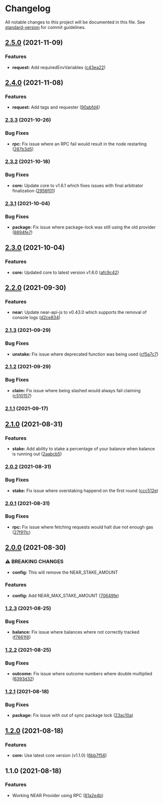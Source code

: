 # Changelog

All notable changes to this project will be documented in this file. See [standard-version](https://github.com/conventional-changelog/standard-version) for commit guidelines.

## [2.5.0](https://github.com/fluxprotocol/oracle-provider-near/compare/v2.4.0...v2.5.0) (2021-11-09)


### Features

* **request:** Add requiredEnvVariables ([c43ea22](https://github.com/fluxprotocol/oracle-provider-near/commit/c43ea22b61b633ef479a3789ba8eeacad364fc80))

## [2.4.0](https://github.com/fluxprotocol/oracle-provider-near/compare/v2.3.3...v2.4.0) (2021-11-08)


### Features

* **request:** Add tags and requester ([90abfd4](https://github.com/fluxprotocol/oracle-provider-near/commit/90abfd4eb6c3072a99c41a77a750110673e79574))

### [2.3.3](https://github.com/fluxprotocol/oracle-provider-near/compare/v2.3.2...v2.3.3) (2021-10-26)


### Bug Fixes

* **rpc:** Fix issue where an RPC fail would result in the node restarting ([287b3d5](https://github.com/fluxprotocol/oracle-provider-near/commit/287b3d57eb39b0194f58ae14a067897f561dc8f8))

### [2.3.2](https://github.com/fluxprotocol/oracle-provider-near/compare/v2.3.1...v2.3.2) (2021-10-18)


### Bug Fixes

* **core:** Update core to v1.6.1 which fixes issues with final arbitrator finalization ([2956f01](https://github.com/fluxprotocol/oracle-provider-near/commit/2956f01148048113acbb149dda613b51b79c9851))

### [2.3.1](https://github.com/fluxprotocol/oracle-provider-near/compare/v2.3.0...v2.3.1) (2021-10-04)


### Bug Fixes

* **package:** Fix issue where package-lock was still using the old provider ([8894fe7](https://github.com/fluxprotocol/oracle-provider-near/commit/8894fe7b34cede48383ae6ba128bc4e73ee664dd))

## [2.3.0](https://github.com/fluxprotocol/oracle-provider-near/compare/v2.2.0...v2.3.0) (2021-10-04)


### Features

* **core:** Updated core to latest version v1.6.0 ([afc9c42](https://github.com/fluxprotocol/oracle-provider-near/commit/afc9c421b9919ff109823b3ab05be0fabbf3171e))

## [2.2.0](https://github.com/fluxprotocol/oracle-provider-near/compare/v2.1.3...v2.2.0) (2021-09-30)


### Features

* **near:** Update near-api-js to v0.43.0 which supports the removal of console logs ([d2ce834](https://github.com/fluxprotocol/oracle-provider-near/commit/d2ce834476e1685ce609ee8efeb84327611a0264))

### [2.1.3](https://github.com/fluxprotocol/oracle-provider-near/compare/v2.1.2...v2.1.3) (2021-09-29)


### Bug Fixes

* **unstake:** Fix issue where deprecated function was being used ([cf5a7c7](https://github.com/fluxprotocol/oracle-provider-near/commit/cf5a7c74e7a29e98a4fa80c9b67719cd4cbfdeba))

### [2.1.2](https://github.com/fluxprotocol/oracle-provider-near/compare/v2.1.1...v2.1.2) (2021-09-29)


### Bug Fixes

* **claim:** Fix issue where being slashed would always fail claiming ([c510157](https://github.com/fluxprotocol/oracle-provider-near/commit/c510157d41466b10c8fd4a73efe90258d0902a0f))

### [2.1.1](https://github.com/fluxprotocol/oracle-provider-near/compare/v2.1.0...v2.1.1) (2021-09-17)

## [2.1.0](https://github.com/fluxprotocol/oracle-provider-near/compare/v2.0.2...v2.1.0) (2021-08-31)


### Features

* **stake:** Add ability to stake a percentage of your balance when balance is running out ([2aabcb5](https://github.com/fluxprotocol/oracle-provider-near/commit/2aabcb5cf59e8411b696408d87d3624fe772b81b))

### [2.0.2](https://github.com/fluxprotocol/oracle-provider-near/compare/v2.0.1...v2.0.2) (2021-08-31)


### Bug Fixes

* **stake:** Fix issue where overstaking happend on the first round ([ccc512e](https://github.com/fluxprotocol/oracle-provider-near/commit/ccc512eb6a0a390fad9e363a8e9155d243f149a1))

### [2.0.1](https://github.com/fluxprotocol/oracle-provider-near/compare/v2.0.0...v2.0.1) (2021-08-31)


### Bug Fixes

* **rpc:** Fix issue where fetching requests would halt due not enough gas ([27f911c](https://github.com/fluxprotocol/oracle-provider-near/commit/27f911c92a418c67c029f56df57feae17de989f4))

## [2.0.0](https://github.com/fluxprotocol/oracle-provider-near/compare/v1.2.3...v2.0.0) (2021-08-30)


### ⚠ BREAKING CHANGES

* **config:** This will remove the NEAR_STAKE_AMOUNT

### Features

* **config:** Add NEAR_MAX_STAKE_AMOUNT ([70649fe](https://github.com/fluxprotocol/oracle-provider-near/commit/70649fe1512b5bc4dbd1e44d4559b6df346e312a))

### [1.2.3](https://github.com/fluxprotocol/oracle-provider-near/compare/v1.2.2...v1.2.3) (2021-08-25)


### Bug Fixes

* **balance:** Fix issue where balances where not correctly tracked ([f7661f8](https://github.com/fluxprotocol/oracle-provider-near/commit/f7661f85220dff2ab243eb39b76d94234937eeb1))

### [1.2.2](https://github.com/fluxprotocol/oracle-provider-near/compare/v1.2.1...v1.2.2) (2021-08-25)


### Bug Fixes

* **outcome:** Fix issue where outcome numbers where double multiplied ([6393d32](https://github.com/fluxprotocol/oracle-provider-near/commit/6393d3217a591a56e4c33945f92f1417ffbf3265))

### [1.2.1](https://github.com/fluxprotocol/oracle-provider-near/compare/v1.2.0...v1.2.1) (2021-08-18)


### Bug Fixes

* **package:** Fix issue with out of sync package lock ([23ac10a](https://github.com/fluxprotocol/oracle-provider-near/commit/23ac10a3dc9d052a3ef9115b746e66c34a85fc53))

## [1.2.0](https://github.com/fluxprotocol/oracle-provider-near/compare/v1.1.0...v1.2.0) (2021-08-18)


### Features

* **core:** Use latest core version (v1.1.0) ([6bb7f56](https://github.com/fluxprotocol/oracle-provider-near/commit/6bb7f5677bdf6e6294658aec385fb1d791b22401))

## 1.1.0 (2021-08-18)


### Features

* Working NEAR Provider using RPC ([81a2e4b](https://github.com/fluxprotocol/oracle-provider-near/commit/81a2e4b030bff6c585bff239b39c979eff1b9616))
